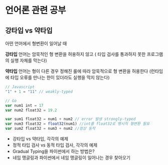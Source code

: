 # 언어론 관련 공부

## 강타입 vs 약타입

아떤 언어에서 형변환이 일어날 때 

**강타입** 언어는 암묵적인 형 변환을 허용하지 않고 ( 타입 검사를 통과하지 못한 프로그램의 실행 자체를 막는다)

**약타입** 언어는 형이 다른 경우 정해진 룰에 따라 암묵적으로 형 변환을 허용한다 (런타임에 타입 오류를 만나는 한이 있더라도 실행을 막지 않는다)

```javascript
// Javascript
"1" + 1 = "11" // weakly-typed

// Go
var num1 int = 17 
var num2 float32 = 19.2

var sum1 float32 = num1 + num2 // error 발생 strongly-typed  
var num3 float32 = float32(num1) //int를 float32로 명시적 형변환 필요 
var sum2 float32 = num3 + num2 //정상 동작
```



- 강타입 vs     약타입, 각각의 예제
- 정적 타입     검사 vs 동적 타입 검사, 각각의 예제
- Gradual     Typing을 파이썬에서 하는 방법은?
- 네임     맹글링과 파이썬에서 네임 맹글링이 일어나는 경우 찾아오기